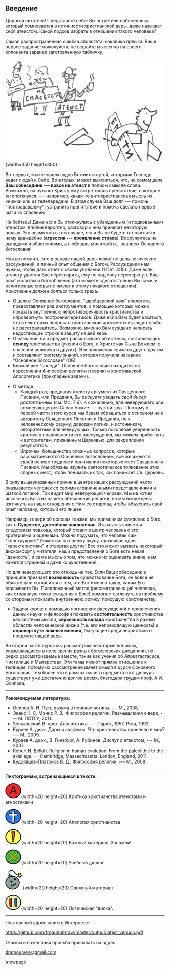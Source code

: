 ## Введение 

Дорогой читатель! Представьте себе: Вы встретили собеседника, который сомневается в истинности христианской веры, даже называет себя атеистом. Какой подход избрать в отношении такого человека?

Самая распространенная ошибка апологета: наклейка ярлыка. Ваше первое задание: пожалуйста, не вешайте мысленно на своего оппонента заранее заготовленную табличку. 

![](../image/label03_sm.png){width=350 height=300}

Во-первых, мы не знаем судов Божиих и путей, которыми Господь ведет людей к Себе. Во-вторых, может выясниться, что, на самом деле **Ваш собеседник --- вовсе не атеист** в полном смысле слова. Возможно, на пути ко Христу ему встретилось препятствие, о которое он споткнулся, --- например, какая-то антихристианская мысль из книжки или из телепередачи. В этом случае Ваш долг --- помочь "пострадавшему": устранить препятствие и помочь сделать первые шаги ко спасению. 

Не бойтесь! Даже если Вы столкнулись с убежденным (и подкованным) атеистом, вполне вероятно, разговор с ним принесет некоторую пользу. Это возможно в том случае, если Вы не будете относиться к нему враждебно (**агрессия --- проявление страха**). Вооружитесь не выпадами и обвинениями, а любовью, молитвой и... знанием Основного богословия!

Нужно помнить, что в основе нашей веры лежит не цепь логических рассуждений, а личный опыт общения с Богом. Рассуждения нам нужны, чтобы дать отчет о своем уповании (1 Пет. 3:15). Даже если атеисту удастся Вас переспорить, ему не под силу перечеркнуть Ваш опыт молитвы и богообщения (это можете сделать только Вы сами, и религиозные споры не имеют к этому никакого отношения). Христианин должен бояться только греха.

* О целях: Основное богословие, "швейцарский нож" апологета, предоставляет ряд инструментов, с помощью которых можно показать внутреннюю непротиворечивость христианства и опровергнуть построения критиков. Даже если Вам будет казаться, что в некоторых вопросах христианские аргументы выглядят слабо, не расстраивайтесь. Возможно, именно Вам суждено написать недостающие строки в защиту нашей веры.
* О названии: наш предмет рассказывает об истинах, составляющих **основу** христианства (учении о Боге, о Христе как Сыне Божием, о спасении человека и других). Эти положения связаны друг с другом и составляют систему знаний, которая получила название "Основное богословие" (ОБ).
* Ближайшие "соседи": Основное богословие находится на пересечении Философии религии (теория) и христианской Апологетики (прикладные задачи).

<!--- _Примечание_: На самом деле, я, честно говоря, сам не знаю, чем этот курс отличается от курса Апологетики. Разве что здесь больше философии (чем следовало бы). --->

* О методе:
    * Каждый раз, предлагая атеисту аргумент из Священного Писания, или Предания, *Вы рискуете увидеть свой бисер растоптанным* (см. Мф. 7:6). К сожалению, для неверующего или сомневающегося Слово Божие --- пустой звук. Поэтому в первой части этого курса мы будем обращаться в основном *не* к авторитету Священного Писания и Предания, но к человеческому разуму, доводам логики, и источникам, авторитетным для неверующих. Только поколебав уверенность критика в правильности его рассуждений, мы можем прибегнуть к авторитетам, признанным Церковью, для закрепления результатов.
    * Впрочем, большинство сложных вопросов, которые рассматриваются Основным богословием, все же имеют в своей основе трудности понимания некоторых мест Священного Писания. Мы обязаны изучить святоотеческое толкование этих спорных мест, чтобы понимать их так, как понимает Св. Церковь.

<!--- * Важная мысль: объяснение --- главная функция науки, которая всегда стремится отыскать причины того, или иного явления. Если невозможно получить хотя бы косвенные опытные данные, указывающие на правильность одной из гипотез, в науке используется прицип **лучшего объяснения**. (пример хрустальных сфер Аристотеля и объяснение Коперника --- не подходит). --->
<!--- * "слишком сильное лекарство" --- пациент умирает в результате лечения (а оппонент, желающий отвергнуть какую-то мысль должен вместе с тем отвергнуть и другую мысль, которой не отрицает ни одна разумная личность. И наоборот, утверждая нечто, оппонент вынужден принять и другую мысль, с которой не согласится ни один разумный человек. Такие логические "вилки" встречаются в этом тексте. Для того, чтобы подчеркнуть важность этих ловушек, мы разместили возле них пиктограмму с таблеткой. --->
<!--- * принцип достаточного основания --->
<!--- * Аргументация атеистов во многом остается неизменной со времен Лапласа и Юма. Наука шагнула далеко вперед, предоставив массу материала для апологии. Эти материалы мы постараемся использовать. --->
<!--- *  --->
<!--- TODO: Здесь должны быть подробности, некоторые мысли можно взять из презентации --->
В силу вышеуказанных причин в центре наших рассуждений часто оказывается человек со своими ограниченными представлениями и шаткой логикой. Так видит мир неверующий человек. Мы не хотим исключить Бога из нашего объяснения религии, но мы вынуждены взглянуть на наши отношения с Ним со стороны, чтобы объяснить свой опыт человеку, который его лишен.

Например, говоря об основах теизма, мы применяем суждение о Боге, как о **Существе, достойном поклонения**. Эта мысль является следствием подхода, который ставит в центр человека с его критериями и оценками. Можно подумать, что человек сам "конструирует" божество по своему вкусу, признавая одни "характеристики" и отвергая другие! Все это может вызвать некоторый дискомфорт у читателя: наши представления о Боге есть некая "данность", и сама мысль о том, что можно их оценивать иначе, нам кажется странной и даже кощунственной.

Но для неверующего это отнюдь не так. Если Ваш собеседник в принципе признает **возможность** существование Бога, он вовсе не обязательно согласится с тем, что Бог именно таков, каким Его описываете Вы. Предложенный метод (рассматривающий человека, как отправную точку суждения о Боге) помогает взглянуть на проблему со стороны и показать внутреннюю логику, присущую христианству.

* Задача курса: с помощью логических рассуждений и привлечения данных науки и философии показать **состоятельность** христианства как системы мысли, **серьезность вклада** христианства в разных областях человеческой жизни (т.е. его непреходящую ценность) и **опровергнуть ложные мнения**, бытующие среди нехристиан о предмете нашей веры.
<!--- * Некоторые вопросы, которые будут рассматриваться в этом курсе оказались недостаточно разработанными на Востоке, но привлекли пристальное внимание западных богословов, начиная с блаж. Августина. Причина --- в характере ересей, с которыми велась борьба на Западе (особенно это касается пелагианства) и в рационалистическом подходе, который принят в западной богословской традиции. Атеизм расцвел пышным цветом именно на Западе, пользуется методами западного рационализма, поэтому и средства, подходящие для борьбы с ним мы часто находим именно в трудах западных апологетов. --->

Во второй части курса мы рассмотрим некоторые вопросы, оказывающиеся в поле зрения разных богословских дисциплин, но редко рассматриваемые вместе, такие как учения об Апокатастасисе, Чистилище и Мытарствах. Эти темы имеют прямое отношение к теодицее, потому их рассмотрение имеет смысл в курсе Основного Богословия, тем более что в рамках нашего предмета этот дискурс существует уже достаточно долгое время, благодаря трудам проф. А.И. Осипова.

-------

**Рекомендуемая литература:**

* Осипов А. И. Путь разума в поисках истины. --- М., 2008.
* Эванс К. С. Мэнис Р. З.. Философия религии. Размышления о вере, --- М. ПСТГУ, 2011.
* Зеньковский В. прот. Апологетика. --- Париж, 1957. Рига, 1992.
* Кураев А. диак. Дары и анафемы. Что христианство принесло в мир? --- М., 2009.
* Кураев А. диак., В. Гинзбург, А. Рубинов, Диспут с атеистом, --- М., 2007.
* Robert N. Bellah. Religion in human evolution. From the paleolithic to the axial age. ---Cambridge, Massachusetts. London, England, 2011.
* Кудрявцев-Платонов В. Д., Философия религии, --- М., 2008.

<!--- К особенностям курса относится то, что в нем изучается, прежде всего, классический теизм. То, что в рамках других предметов обсуждается с чисто богословских позиций, в данном курсе исследуется с рациональной точки зрения. Поэтому  --->

------------

**Пиктограммы, встречающиеся в тексте:**

![](../image/a_letter02.png){width=20 height=20}   Критика христианства атеистами и агностиками
                                              
![](../image/cross04.png){width=20 height=20}      Апология христианства

![](../image/exclame01_50.png){width=20 height=20} Важный материал. Запомни!

![](../image/swords01.png){width=20 height=20}     Учебный диалог  
                                              
![](../image/bomb05_55.png){width=20 height=20}    Сложный материал

![](../image/pills01.png){width=20 height=20}      Логическая "вилка".

-------------

Постоянный адрес книги в Интернете: 

https://github.com/frpaul/ob/raw/master/output/latest_version.pdf

Отзывы и пожелания просьба присылать на адрес:

dramoumen@gmail.com

\newpage
